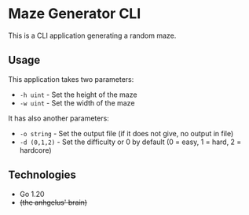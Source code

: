 # Maze Generator CLI

This is a CLI application generating a random maze.

## Usage

This application takes two parameters:
- `-h uint` - Set the height of the maze
- `-w uint` - Set the width of the maze

It has also another parameters:
- `-o string` - Set the output file (if it does not give, no output in file)
- `-d (0,1,2)` - Set the difficulty or 0 by default (0 = easy, 1 = hard, 2 = hardcore)

## Technologies

- Go 1.20
- ~~(the anhgelus' brain)~~
